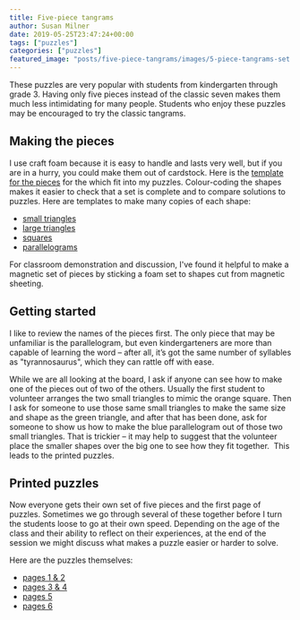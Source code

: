 ```yaml
---
title: Five-piece tangrams
author: Susan Milner
date: 2019-05-25T23:47:24+00:00
tags: ["puzzles"]
categories: ["puzzles"]
featured_image: "posts/five-piece-tangrams/images/5-piece-tangrams-set.jpg"
---
```

These puzzles are very popular with students from kindergarten through grade 3. Having only five pieces instead of the classic seven makes them much less intimidating for many people. Students who enjoy these puzzles may be encouraged to try the classic tangrams.

## Making the pieces
I use craft foam because it is easy to handle and lasts very well, but if you
are in a hurry, you could make them out of cardstock. Here is the [template for
the pieces](/wp-content/uploads/2019/05/tmplate-5-piece-tangrams.pdf) for the
which fit into my puzzles.  Colour-coding the shapes makes it easier to check
that a set is complete and to compare solutions to puzzles. Here are templates
to make many copies of each shape:
 * [small triangles](/wp-content/uploads/2019/05/template-sml-triangles.pdf)
 * [large triangles](/wp-content/uploads/2019/05/template-big-triangles.pdf)
 * [squares](/wp-content/uploads/2019/05/template-squares.pdf)
 * [parallelograms](/wp-content/uploads/2019/05/template-parallelograms.pdf)

For classroom demonstration and discussion, I've found it helpful to make a
magnetic set of pieces by sticking a foam set to shapes cut from magnetic
sheeting.

## Getting started
I like to review the names of the pieces first. The only piece that may be
unfamiliar is the parallelogram, but even kindergarteners are more than capable
of learning the word – after all, it’s got the same number of syllables as
"tyrannosaurus", which they can rattle off with ease.

While we are all looking at the board, I ask if anyone can see how to make one
of the pieces out of two of the others. Usually the first student to volunteer
arranges the two small triangles to mimic the orange square. Then I ask for
someone to use those same small triangles to make the same size and shape as the
green triangle, and after that has been done, ask for someone to show us how to
make the blue parallelogram out of those two small triangles. That is trickier –
it may help to suggest that the volunteer place the smaller shapes over the big
one to see how they fit together.  This leads to the printed puzzles.

## Printed puzzles
Now everyone gets their own set of five pieces and the first page of puzzles.
Sometimes we go through several of these together before I turn the students
loose to go at their own speed. Depending on the age of the class and their
ability to reflect on their experiences, at the end of the session we might
discuss what makes a puzzle easier or harder to solve.

Here are the puzzles themselves:

 * [pages 1 & 2](/wp-content/uploads/2019/05/5-piece-tangrams-p-12.pdf)
 * [pages 3 & 4](/wp-content/uploads/2019/05/5-piece-tangrams-p-34.pdf)
 * [pages 5](/wp-content/uploads/2019/05/5-piece-tangrams-p-5.pdf)
 * [pages 6](/wp-content/uploads/2019/05/5-piece-tangrams-p-6.pdf)
